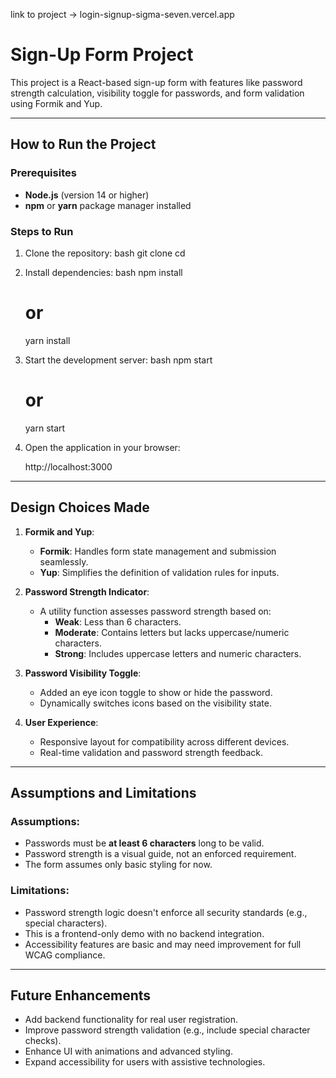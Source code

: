 link to project -> login-signup-sigma-seven.vercel.app

# Sign-Up Form Project

This project is a React-based sign-up form with features like password strength calculation, visibility toggle for passwords, and form validation using Formik and Yup.

---

## How to Run the Project

### Prerequisites
- **Node.js** (version 14 or higher)
- **npm** or **yarn** package manager installed

### Steps to Run
1. Clone the repository:
   bash
   git clone <repository-url>
   cd <repository-directory>
   

2. Install dependencies:
   bash
   npm install
   # or
   yarn install
   

3. Start the development server:
   bash
   npm start
   # or
   yarn start
   

4. Open the application in your browser:
   
   http://localhost:3000
   

---

## Design Choices Made

1. **Formik and Yup**:
   - **Formik**: Handles form state management and submission seamlessly.
   - **Yup**: Simplifies the definition of validation rules for inputs.

2. **Password Strength Indicator**:
   - A utility function assesses password strength based on:
     - **Weak**: Less than 6 characters.
     - **Moderate**: Contains letters but lacks uppercase/numeric characters.
     - **Strong**: Includes uppercase letters and numeric characters.

3. **Password Visibility Toggle**:
   - Added an eye icon toggle to show or hide the password.
   - Dynamically switches icons based on the visibility state.

4. **User Experience**:
   - Responsive layout for compatibility across different devices.
   - Real-time validation and password strength feedback.

---

## Assumptions and Limitations

### Assumptions:
- Passwords must be **at least 6 characters** long to be valid.
- Password strength is a visual guide, not an enforced requirement.
- The form assumes only basic styling for now.

### Limitations:
- Password strength logic doesn't enforce all security standards (e.g., special characters).
- This is a frontend-only demo with no backend integration.
- Accessibility features are basic and may need improvement for full WCAG compliance.

---

## Future Enhancements

- Add backend functionality for real user registration.
- Improve password strength validation (e.g., include special character checks).
- Enhance UI with animations and advanced styling.
- Expand accessibility for users with assistive technologies.
